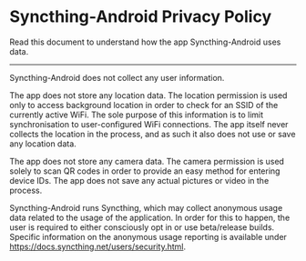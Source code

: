 # Syncthing-Android Privacy Policy

Read this document to understand how the app Syncthing-Android uses data.

---

Syncthing-Android does not collect any user information.

The app does not store any location data.
The location permission is used only to access background location in order to check for an SSID of the currently active WiFi.
The sole purpose of this information is to limit synchronisation to user-configured WiFi connections.
The app itself never collects the location in the process, and as such it also does not use or save any location data.

The app does not store any camera data.
The camera permission is used solely to scan QR codes in order to provide an easy method for entering device IDs.
The app does not save any actual pictures or video in the process.

Syncthing-Android runs Syncthing, which may collect anonymous usage data related to the usage of the application.
In order for this to happen, the user is required to either consciously opt in or use beta/release builds.
Specific information on the anonymous usage reporting is available under https://docs.syncthing.net/users/security.html.

